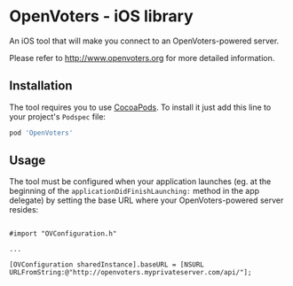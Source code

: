 OpenVoters - iOS library
===========

An iOS tool that will make you connect to an OpenVoters-powered server.

Please refer to http://www.openvoters.org for more detailed information.


Installation
------------

The tool requires you to use [CocoaPods][cocoapods]. To install it just add this line to your project's `Podspec` file:

```ruby
pod 'OpenVoters'
```

Usage
-----

The tool must be configured when your application launches (eg. at the beginning of the `applicationDidFinishLaunching:` method in the app delegate) by setting the base URL where your OpenVoters-powered server resides:

```objc

#import "OVConfiguration.h"

...

[OVConfiguration sharedInstance].baseURL = [NSURL URLFromString:@"http://openvoters.myprivateserver.com/api/"];

```

[cocoapods]: http://cocoapods.org/
